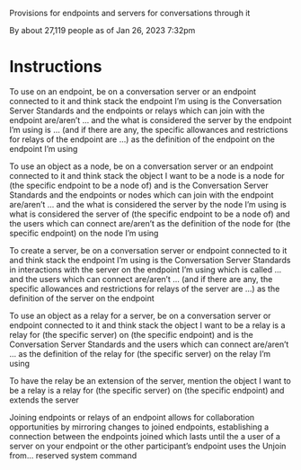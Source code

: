 Provisions for endpoints and servers for conversations through it

By about 27,119 people as of Jan 26, 2023 7:32pm

# Instructions

To use on an endpoint, be on a conversation server or an endpoint connected to it and think stack the endpoint I’m using is the Conversation Server Standards and the endpoints or relays which can join with the endpoint are/aren’t … and the what is considered the server by the endpoint I’m using is … (and if there are any, the specific allowances and restrictions for relays of the endpoint are …) as the definition of the endpoint on the endpoint I’m using

To use an object as a node, be on a conversation server or an endpoint connected to it and think stack the object I want to be a node is a node for (the specific endpoint to be a node of) and is the Conversation Server Standards and the endpoints or nodes which can join with the endpoint are/aren’t … and the what is considered the server by the node I’m using is what is considered the server of (the specific endpoint to be a node of) and the users which can connect are/aren’t as the definition of the node for (the specific endpoint) on the node I’m using

To create a server, be on a conversation server or endpoint connected to it and think stack the endpoint I’m using is the Conversation Server Standards in interactions with the server on the endpoint I’m using which is called … and the users which can connect are/aren’t … (and if there are any, the specific allowances and restrictions for relays of the server are …) as the definition of the server on the endpoint

To use an object as a relay for a server, be on a conversation server or endpoint connected to it and think stack the object I want to be a relay is a relay for (the specific server) on (the specific endpoint) and is the Conversation Server Standards and the users which can connect are/aren’t … as the definition of the relay for (the specific server) on the relay I’m using

To have the relay be an extension of the server, mention the object I want to be a relay is a relay for (the specific server) on (the specific endpoint) and extends the server

Joining endpoints or relays of an endpoint allows for collaboration opportunities by mirroring changes to joined endpoints, establishing a connection between the endpoints joined which lasts until the a user of a server on your endpoint or the other participant’s endpoint uses the Unjoin from… reserved system command
